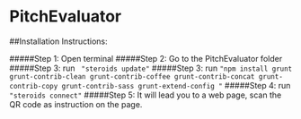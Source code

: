 # PitchEvaluator

##Installation Instructions:

#####Step 1: Open terminal
#####Step 2: Go to the PitchEvaluator folder
#####Step 3: run
``` "steroids update"```
#####Step 3: run 
```"npm install grunt grunt-contrib-clean grunt-contrib-coffee grunt-contrib-concat grunt-contrib-copy grunt-contrib-sass grunt-extend-config "```
#####Step 4: run
``` "steroids connect"```
#####Step 5: It will lead you to a web page, scan the QR code as instruction on the page. 
